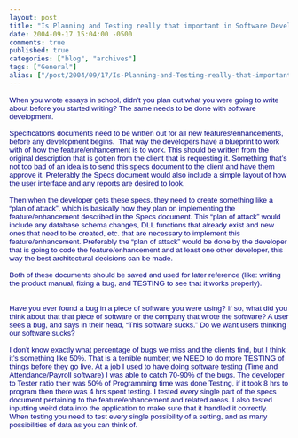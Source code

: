 ```yaml
---
layout: post
title: "Is Planning and Testing really that important in Software Development???"
date: 2004-09-17 15:04:00 -0500
comments: true
published: true
categories: ["blog", "archives"]
tags: ["General"]
alias: ["/post/2004/09/17/Is-Planning-and-Testing-really-that-important-in-Software-Development", "/post/2004/09/17/is-planning-and-testing-really-that-important-in-software-development"]
---
```

<!-- more -->
<P class=MsoNormal style="MARGIN: 0in 0in 0pt"><FONT face=Arial color=navy size=2><SPAN style="FONT-SIZE: 10pt; COLOR: navy; FONT-FAMILY: Arial">When you wrote essays in school, didn&#8217;t you plan out what you were going to write about before you started writing? The same needs to be done with software development.</SPAN></FONT></P>
<P class=MsoNormal style="MARGIN: 0in 0in 0pt"><FONT face=Arial color=navy size=2><SPAN style="FONT-SIZE: 10pt; COLOR: navy; FONT-FAMILY: Arial"><?xml:namespace prefix = o ns = "urn:schemas-microsoft-com:office:office" /><o:p>&nbsp;</o:p></SPAN></FONT></P>
<P class=MsoNormal style="MARGIN: 0in 0in 0pt"><FONT face=Arial color=navy size=2><SPAN style="FONT-SIZE: 10pt; COLOR: navy; FONT-FAMILY: Arial">Specifications documents need to be written out for all new features/enhancements, before any development begins.<SPAN style="mso-spacerun: yes">&nbsp; </SPAN>That way the developers have a blueprint to work with of how the feature/enhancement is to work. This should be written from the original description that is gotten from the client that is requesting it. Something that&#8217;s not too bad of an idea is to send this specs document to the client and have them approve it. Preferably the Specs document would also include a simple layout of how the user interface and any reports are desired to look.<o:p></o:p></SPAN></FONT></P>
<P class=MsoNormal style="MARGIN: 0in 0in 0pt"><FONT face=Arial color=navy size=2><SPAN style="FONT-SIZE: 10pt; COLOR: navy; FONT-FAMILY: Arial"><o:p>&nbsp;</o:p></SPAN></FONT></P>
<P class=MsoNormal style="MARGIN: 0in 0in 0pt"><FONT face=Arial color=navy size=2><SPAN style="FONT-SIZE: 10pt; COLOR: navy; FONT-FAMILY: Arial">Then when the developer gets these specs, they need to create something like a &#8220;plan of attack&#8221;, which is basically how they plan on implementing the feature/enhancement described in the Specs document. This &#8220;plan of attack&#8221; would include any database schema changes, DLL functions that already exist and new ones that need to be created, etc. that are necessary to implement this feature/enhancement. Preferably the &#8220;plan of attack&#8221; would be done by the developer that is going to code the feature/enhancement and at least one other developer, this way the best architectural decisions can be made.<o:p></o:p></SPAN></FONT></P>
<P class=MsoNormal style="MARGIN: 0in 0in 0pt"><FONT face=Arial color=navy size=2><SPAN style="FONT-SIZE: 10pt; COLOR: navy; FONT-FAMILY: Arial"><o:p>&nbsp;</o:p></SPAN></FONT></P>
<P class=MsoNormal style="MARGIN: 0in 0in 0pt"><FONT face=Arial color=navy size=2><SPAN style="FONT-SIZE: 10pt; COLOR: navy; FONT-FAMILY: Arial">Both of these documents should be saved and used for later reference (like: writing the&nbsp;product manual, fixing a bug, and TESTING to see that it works properly).<o:p></o:p></SPAN></FONT></P>
<P class=MsoNormal style="MARGIN: 0in 0in 0pt"><FONT face=Arial color=navy size=2><SPAN style="FONT-SIZE: 10pt; COLOR: navy; FONT-FAMILY: Arial"><o:p></o:p></SPAN></FONT></P>
<P class=MsoNormal style="MARGIN: 0in 0in 0pt"><FONT face=Arial color=navy size=2><SPAN style="FONT-SIZE: 10pt; COLOR: navy; FONT-FAMILY: Arial"><o:p>&nbsp;</o:p></SPAN></FONT></P>
<P class=MsoNormal style="MARGIN: 0in 0in 0pt"><FONT face=Arial color=navy size=2><SPAN style="FONT-SIZE: 10pt; COLOR: navy; FONT-FAMILY: Arial"><o:p>&nbsp;</o:p></SPAN></FONT></P>
<P class=MsoNormal style="MARGIN: 0in 0in 0pt"><FONT face=Arial color=navy size=2><SPAN style="FONT-SIZE: 10pt; COLOR: navy; FONT-FAMILY: Arial">Have you ever found a bug in a piece of software you were using? If so, what did you think about that that piece of software or the company that wrote the software? A user sees a bug, and says in their head, &#8220;This software sucks.&#8221; Do we want users thinking our software sucks?<o:p></o:p></SPAN></FONT></P>
<P class=MsoNormal style="MARGIN: 0in 0in 0pt"><FONT face=Arial color=navy size=2><SPAN style="FONT-SIZE: 10pt; COLOR: navy; FONT-FAMILY: Arial"><o:p>&nbsp;</o:p></SPAN></FONT></P>
<P class=MsoNormal style="MARGIN: 0in 0in 0pt"><FONT face=Arial color=navy size=2><SPAN style="FONT-SIZE: 10pt; COLOR: navy; FONT-FAMILY: Arial">I don&#8217;t know exactly what percentage of bugs we miss and the clients find, but I think it&#8217;s something like 50%. That is a terrible number; we NEED to do more TESTING of things before they go live. At a job I used to have doing software testing (Time and Attendance/Payroll software) I was able to catch 70-90% of the bugs. The developer to Tester ratio their was 50% of Programming time was done Testing, if it took 8 hrs to program then there was 4 hrs spent testing. I tested every single part of the specs document pertaining to the feature/enhancement and related areas. I also tested inputting weird data into the application to make sure that it handled it correctly. When testing you need to test every single possibility of a setting, and as many possibilities of data as you can think of.<o:p></o:p></SPAN></FONT></P>
